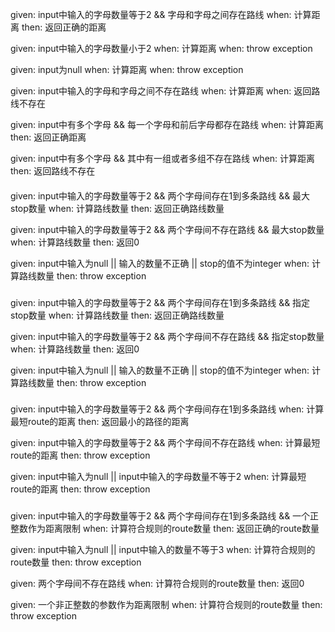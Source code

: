 given:
input中输入的字母数量等于2 && 字母和字母之间存在路线
when:
计算距离
then:
返回正确的距离

given:
input中输入的字母数量小于2
when:
计算距离
when:
throw exception

given:
input为null
when:
计算距离
when:
throw exception

given:
input中输入的字母和字母之间不存在路线
when:
计算距离
when:
返回路线不存在

given:
input中有多个字母 && 每一个字母和前后字母都存在路线
when:
计算距离
then:
返回正确距离

given:
input中有多个字母 && 其中有一组或者多组不存在路线
when:
计算距离
then:
返回路线不存在


####

given:
input中输入的字母数量等于2 && 两个字母间存在1到多条路线 && 最大stop数量
when:
计算路线数量
then:
返回正确路线数量

given:
input中输入的字母数量等于2 && 两个字母间不存在路线 && 最大stop数量
when:
计算路线数量
then:
返回0

given:
input中输入为null || 输入的数量不正确 || stop的值不为integer
when:
计算路线数量
then:
throw exception


###

given:
input中输入的字母数量等于2 && 两个字母间存在1到多条路线 && 指定stop数量
when:
计算路线数量
then:
返回正确路线数量

given:
input中输入的字母数量等于2 && 两个字母间不存在路线 && 指定stop数量
when:
计算路线数量
then:
返回0

given:
input中输入为null || 输入的数量不正确 || stop的值不为integer
when:
计算路线数量
then:
throw exception


###

given:
input中输入的字母数量等于2 && 两个字母间存在1到多条路线
when:
计算最短route的距离
then:
返回最小的路径的距离

given:
input中输入的字母数量等于2 && 两个字母间不存在路线
when:
计算最短route的距离
then:
throw exception

given:
input中输入为null || input中输入的字母数量不等于2
when:
计算最短route的距离
then:
throw exception


### 
given:
input中输入的字母数量等于2 && 两个字母间存在1到多条路线 && 一个正整数作为距离限制
when:
计算符合规则的route数量
then:
返回正确的route数量

given:
input中输入为null || input中输入的数量不等于3
when:
计算符合规则的route数量
then:
throw exception

given:
两个字母间不存在路线
when:
计算符合规则的route数量
then:
返回0

given:
一个非正整数的参数作为距离限制
when:
计算符合规则的route数量
then:
throw exception